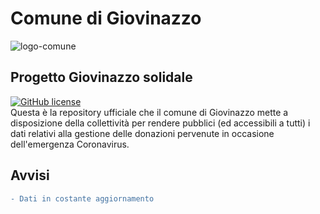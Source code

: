 # Comune di Giovinazzo

![logo-comune](https://www.comune.giovinazzo.ba.it/images/logo_comune.png)

## Progetto Giovinazzo solidale
[![GitHub license](https://img.shields.io/badge/License-Creative%20Commons%20Attribution%204.0%20International-blue)](https://raw.githubusercontent.com/ComuneGiovinazzo/GiovinazzoSolidale/master//LICENSE)<br>
Questa è la repository ufficiale che il comune di Giovinazzo mette a disposizione della collettività per rendere pubblici (ed accessibili a tutti) i dati relativi alla gestione delle donazioni pervenute in occasione dell'emergenza Coronavirus.

## Avvisi
```diff
- Dati in costante aggiornamento
```

